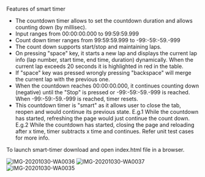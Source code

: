 Features of smart timer
* The countdown timer allows to set the countdown duration and allows counting down (by millisec). 
* Input ranges from 00:00:00.000 to 99:59:59.999
* Count down timer ranges from 99:59:59.999 to -99:-59:-59.-999
* The count down supports start/stop and maintaining laps.
* On pressing "space" key, it starts a new lap and displays the current lap info (lap number, start time, end time, duration) dynamically. When the current lap exceeds 20 seconds   it is highlighted in red in the table. 
* If "space" key was pressed wrongly pressing "backspace" will merge the current lap with the previous one.
* When the countdown reaches 00:00:00.000, it continues counting down (negative) until the "Stop" is pressed or -99:-59:-59.-999 is reached. When -99:-59:-59.-999 is reached,
  timer resets.
* This countdown timer is "smart" as it allows user to close the tab, reopen and would continue its previous state. 
  E.g.1 While the countdown has started, refreshing the page would just continue the count down.
  E.g.2 While the countdown has started, closing the page and reloading after x time, timer subtracts x time and continues.
  Refer unit test cases for more info.

To launch smart-timer download and open index.html file in a browser.

![IMG-20201030-WA0036](https://user-images.githubusercontent.com/37664479/115150062-68d74e00-a084-11eb-9bd8-c3626bc597a1.jpg)
![IMG-20201030-WA0037](https://user-images.githubusercontent.com/37664479/115150076-78569700-a084-11eb-8443-e34ef3cfb468.jpg)
![IMG-20201030-WA0035](https://user-images.githubusercontent.com/37664479/115150178-e26f3c00-a084-11eb-9622-1776bbf53e2d.jpg)
